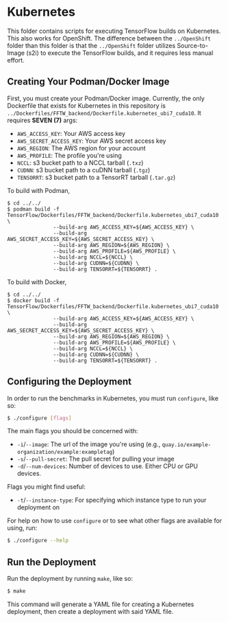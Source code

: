 # Kubernetes

This folder contains scripts for executing TensorFlow builds on Kubernetes. This also works for OpenShift. The difference between the `../OpenShift` folder than this folder is that the `../OpenShift` folder utilizes Source-to-Image (s2i) to execute the TensorFlow builds, and it requires less manual effort.

## Creating Your Podman/Docker Image

First, you must create your Podman/Docker image. Currently, the only Dockerfile that exists for Kubernetes in this repository is `../Dockerfiles/FFTW_backend/Dockerfile.kubernetes_ubi7_cuda10`. It requires **SEVEN (7)** args:

  - `AWS_ACCESS_KEY`: Your AWS access key
  - `AWS_SECRET_ACCESS_KEY`: Your AWS secret access key
  - `AWS_REGION`: The AWS region for your account
  - `AWS_PROFILE`: The profile you're using
  - `NCCL`: s3 bucket path to a NCCL tarball (`.txz`)
  - `CUDNN`: s3 bucket path to a cuDNN tarball (`.tgz`)
  - `TENSORRT`: s3 bucket path to a TensorRT tarball (`.tar.gz`)

To build with Podman,

```
$ cd ../../
$ podman build -f TensorFlow/Dockerfiles/FFTW_backend/Dockerfile.kubernetes_ubi7_cuda10 \
               --build-arg AWS_ACCESS_KEY=${AWS_ACCESS_KEY} \
               --build-arg AWS_SECRET_ACCESS_KEY=${AWS_SECRET_ACCESS_KEY} \
               --build-arg AWS_REGION=${AWS_REGION} \
               --build-arg AWS_PROFILE=${AWS_PROFILE} \
               --build-arg NCCL=${NCCL} \
               --build-arg CUDNN=${CUDNN} \
               --build-arg TENSORRT=${TENSORRT} .
```

To build with Docker,

```
$ cd ../../
$ docker build -f TensorFlow/Dockerfiles/FFTW_backend/Dockerfile.kubernetes_ubi7_cuda10 \
               --build-arg AWS_ACCESS_KEY=${AWS_ACCESS_KEY} \
               --build-arg AWS_SECRET_ACCESS_KEY=${AWS_SECRET_ACCESS_KEY} \
               --build-arg AWS_REGION=${AWS_REGION} \
               --build-arg AWS_PROFILE=${AWS_PROFILE} \
               --build-arg NCCL=${NCCL} \
               --build-arg CUDNN=${CUDNN} \
               --build-arg TENSORRT=${TENSORRT} .
```

## Configuring the Deployment

In order to run the benchmarks in Kubernetes, you must run `configure`, like so:

```bash
$ ./configure [flags]
```

The main flags you should be concerned with:

  - `-i`/`--image`: The url of the image you're using (e.g., `quay.io/example-organization/example:exampletag`)
  - `-s`/`--pull-secret`: The pull secret for pulling your image
  - `-d`/`--num-devices`: Number of devices to use. Either CPU or GPU devices.

Flags you might find useful:

  - `-t`/`--instance-type`: For specifying which instance type to run your deployment on

For help on how to use `configure` or to see what other flags are available for using, run:

```bash
$ ./configure --help
```

## Run the Deployment

Run the deployment by running `make`, like so:

```bash
$ make
```

This command will generate a YAML file for creating a Kubernetes deployment, then create a deployment with said YAML file.
